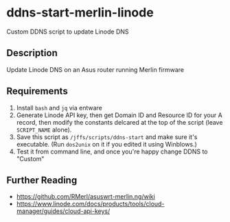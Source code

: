 # ddns-start-merlin-linode
Custom DDNS script to update Linode DNS

## Description

Update Linode DNS on an Asus router running Merlin firmware

## Requirements

1. Install `bash` and `jq` via entware
2. Generate Linode API key, then get Domain ID and Resource ID for your A record, then modify the constants delcared at the top of the script (leave `SCRIPT_NAME` alone).
3. Save this script as `/jffs/scripts/ddns-start` and make sure it's executable. (Run `dos2unix` on it if you edited it using Winblows.)
4. Test it from command line, and once you're happy change DDNS to "Custom"

## Further Reading
* https://github.com/RMerl/asuswrt-merlin.ng/wiki
* https://www.linode.com/docs/products/tools/cloud-manager/guides/cloud-api-keys/
